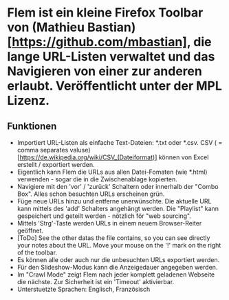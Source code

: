# Flem ist ein kleine Firefox Toolbar von (Mathieu Bastian)[https://github.com/mbastian], die lange URL-Listen verwaltet und das Navigieren von einer zur anderen erlaubt. Ver&ouml;ffentlicht unter der MPL Lizenz.

## Funktionen

* Importiert URL-Listen als einfache Text-Dateien: *.txt oder *.csv. CSV ( = comma separates valuse)[https://de.wikipedia.org/wiki/CSV_(Dateiformat)] k&ouml;nnen von Excel erstellt / exportiert werden.
* Eigentlich kann Flem die URLs aus allen Datei-Fomaten (wie *.html) verwenden - sogar die in die Zwischenablage kopierten.
* Navigiere mit den 'vor' / 'zur&uuml;ck' Schaltern oder innerhalb der "Combo Box". Alles schon besuchten URLs erscheinen gr&uuml;n.
* F&uuml;ge neue URLs hinzu und entferne unerw&uuml;nschte. Die aktuelle URL kann mittels des 'add' Schalters angeh&auml;ngt werden. Die "Playlist" kann gespeichert und geteilt werden - n&ouml;tzlich f&ouml;r "web sourcing".
* Mittels 'Strg'-Taste werden URLs in einem neuem Browser-Reiter ge&ouml;ffnet.
* [ToDo] See the other datas the file contains, so you can see directly your notes about the URL. Move your mouse on the '!' mark on the right of the toolbar.
* Es k&ouml;nnen alle oder auch nur die unbesuchten URLs exportiert werden.
* F&uuml;r den Slideshow-Modus kann die Anzeigedauer angegeben werden.
* Im "Crawl Mode" zeigt Flem nach jeder komplett geladenen Webseite die n&auml;chste. Zur Sicherheit ist ein 'Timeout' aktivierbar.
* Unterstuetzte Sprachen: Englisch, Franz&ouml;sisch
